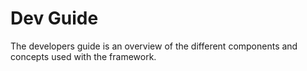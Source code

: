 # <a name="devguide">Dev Guide</a>

The developers guide is an overview of the different components and concepts used with the framework. 
